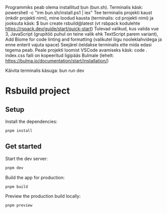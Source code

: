 Programmiks peab olema installitud bun (bun.sh). Terminalis käsk: powershell -c "irm bun.sh/install.ps1 | iex"
Tee terminalis projekti kaust (mkdir projekti nimi), 
mine loodud kausta (terminalis: cd projekti nimi) ja 
jooksuta käsk: $ bun create rsbuild@latest (vt rsbpack kodulehte https://rspack.dev/guide/start/quick-start)
Tulevad valikud, kus valida vue 3, JavaScript (grupitöö puhul on teine valik ehk TextScript parem variant), Add Biome for code linting and formatting (valikutel liigu nooleklahvidega ja enne enterit vajuta space)
Seejärel öeldakse terminalis ette mida edasi tegema peab.
Peale projekti loomist VSCode avamiseks käsk: code .
index.css faili on kopeeritud ligipääs Bulmale (lehelt: https://bulma.io/documentation/start/installation/)

Käivita terminalis käsuga: bun run dev

# Rsbuild project

## Setup

Install the dependencies:

```bash
pnpm install
```

## Get started

Start the dev server:

```bash
pnpm dev
```

Build the app for production:

```bash
pnpm build
```

Preview the production build locally:

```bash
pnpm preview
```
